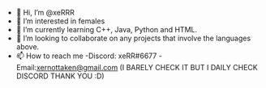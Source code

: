 - 👋 Hi, I’m @xeRRR
- 👀 I’m interested in females
- 🌱 I’m currently learning C++, Java, Python and HTML.
- 💞️ I’m looking to collaborate on any projects that involve the languages above.
- 📫 How to reach me
-Discord: xeRR#6677
-Email:xernottaken@gmail.com (I BARELY CHECK IT BUT I DAILY CHECK DISCORD THANK YOU :D)

<!---
xeRRR/xeRRR is a ✨ special ✨ repository because its `README.md` (this file) appears on your GitHub profile.
You can click the Preview link to take a look at your changes.
--->
